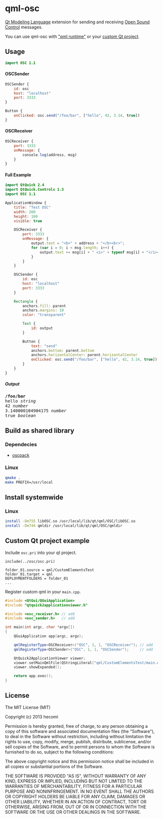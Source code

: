 # qml-osc
[Qt Modeling Language](http://en.wikipedia.org/wiki/QML) extension for sending and receiving [Open Sound Control](http://en.wikipedia.org/wiki/Open_Sound_Control) messages.

You can use qml-osc with ["qml runtime"](http://www.ics.com/blog/whole-shebang-running-qml-files-directly) or your [custom Qt project](#qt-example).

## Usage
```qml
import OSC 1.1
```

#### OSCSender
```qml
OSCSender {
    id: osc
    host: "localhost"
    port: 3333
}

Button {
    onClicked: osc.send("/foo/bar", ["hello", 42, 3.14, true])
}
```

#### OSCReceiver
```qml
OSCReceiver {
    port: 3333
    onMessage: {
        console.log(address, msg)
    }
}
```

#### Full Example
```qml
import QtQuick 2.4
import QtQuick.Controls 1.3
import OSC 1.1

ApplicationWindow {
    title: "Test OSC"
    width: 260
    height: 160
    visible: true

    OSCReceiver {
        port: 3333
        onMessage: {
            output.text = "<b>" + address + "</b><br>";
            for (var i = 0; i < msg.length; i++) {
                output.text += msg[i] + " <i>" + typeof msg[i] + "</i><br>";
            }
        }
    }

    OSCSender {
        id: osc
        host: "localhost"
        port: 3333
    }

    Rectangle {
        anchors.fill: parent
        anchors.margins: 10
        color: "transparent"

        Text {
            id: output
        }

        Button {
            text: "send"
            anchors.bottom: parent.bottom
            anchors.horizontalCenter: parent.horizontalCenter
            onClicked: osc.send("/foo/bar", ["hello", 42, 3.14, true])
        }
    }
}
```

##### Output
<pre>
<b>/foo/bar</b>
hello <i>string</i>
42 <i>number</i>
3.140000104904175 <i>number</i>
true <i>boolean</i>
</pre>

## Build as shared library

### Dependecies
- [oscpack](https://code.google.com/p/oscpack/)

### Linux
```sh
qmake .
make PREFIX=/usr/local
```

## Install systemwide

### Linux
```sh
install -Dm755 libOSC.so /usr/local/lib/qt/qml/OSC/libOSC.so
install -Dm744 qmldir /usr/local/lib/qt/qml/OSC/qmldir
```

## Custom Qt project example <a name="qt-example"></a>

Include ```osc.pri``` into your qt project.

```
include(../osc/osc.pri)

folder_01.source = qml/CustomElementsTest
folder_01.target = qml
DEPLOYMENTFOLDERS = folder_01
...
```

Register custom qml in your ```main.cpp```.

```cpp
#include <QtGui/QGuiApplication>
#include "qtquick2applicationviewer.h"

#include <osc_receiver.h> // add
#include <osc_sender.h>   // add

int main(int argc, char *argv[])
{
    QGuiApplication app(argc, argv);

    qmlRegisterType<OSCReceiver>("OSC", 1, 1, "OSCReceiver"); // add
    qmlRegisterType<OSCSender>("OSC", 1, 1, "OSCSender");     // add

    QtQuick2ApplicationViewer viewer;
    viewer.setMainQmlFile(QStringLiteral("qml/CustomElementsTest/main.qml"));
    viewer.showExpanded();

    return app.exec();
}
```

## License
The MIT License (MIT)

Copyright (c) 2013 hecomi

Permission is hereby granted, free of charge, to any person obtaining a copy of
this software and associated documentation files (the "Software"), to deal in
the Software without restriction, including without limitation the rights to
use, copy, modify, merge, publish, distribute, sublicense, and/or sell copies of
the Software, and to permit persons to whom the Software is furnished to do so,
subject to the following conditions:

The above copyright notice and this permission notice shall be included in all
copies or substantial portions of the Software.

THE SOFTWARE IS PROVIDED "AS IS", WITHOUT WARRANTY OF ANY KIND, EXPRESS OR
IMPLIED, INCLUDING BUT NOT LIMITED TO THE WARRANTIES OF MERCHANTABILITY, FITNESS
FOR A PARTICULAR PURPOSE AND NONINFRINGEMENT. IN NO EVENT SHALL THE AUTHORS OR
COPYRIGHT HOLDERS BE LIABLE FOR ANY CLAIM, DAMAGES OR OTHER LIABILITY, WHETHER
IN AN ACTION OF CONTRACT, TORT OR OTHERWISE, ARISING FROM, OUT OF OR IN
CONNECTION WITH THE SOFTWARE OR THE USE OR OTHER DEALINGS IN THE SOFTWARE.

